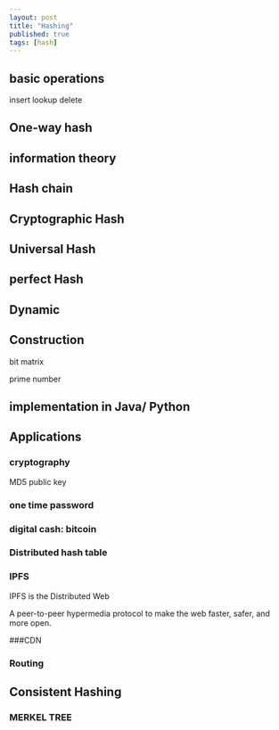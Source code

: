 ```yaml
---
layout: post
title: "Hashing"
published: true
tags: [hash]
---
```


## basic operations
insert
lookup
delete


## One-way hash

## information theory


## Hash chain
## Cryptographic Hash

## Universal Hash

## perfect Hash

## Dynamic

## Construction
bit matrix

prime number 


## implementation in Java/ Python

## Applications
### cryptography
MD5
public key


### one time password
### digital cash: bitcoin

### Distributed hash table

### IPFS
IPFS is the Distributed Web

A peer-to-peer hypermedia protocol
to make the web faster, safer, and more open.

###CDN 

### Routing

## Consistent Hashing


### MERKEL TREE
